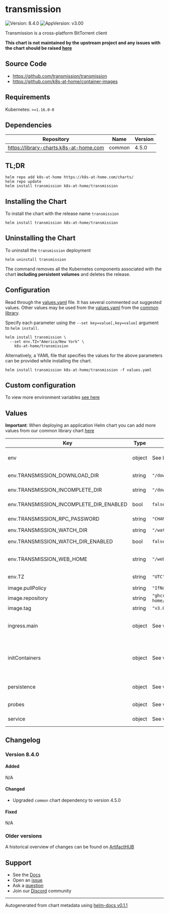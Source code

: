 # transmission

![Version: 8.4.0](https://img.shields.io/badge/Version-8.4.0-informational?style=flat-square) ![AppVersion: v3.00](https://img.shields.io/badge/AppVersion-v3.00-informational?style=flat-square)

Transmission is a cross-platform BitTorrent client

**This chart is not maintained by the upstream project and any issues with the chart should be raised [here](https://github.com/k8s-at-home/charts/issues/new/choose)**

## Source Code

* <https://github.com/transmission/transmission>
* <https://github.com/k8s-at-home/container-images>

## Requirements

Kubernetes: `>=1.16.0-0`

## Dependencies

| Repository | Name | Version |
|------------|------|---------|
| https://library-charts.k8s-at-home.com | common | 4.5.0 |

## TL;DR

```console
helm repo add k8s-at-home https://k8s-at-home.com/charts/
helm repo update
helm install transmission k8s-at-home/transmission
```

## Installing the Chart

To install the chart with the release name `transmission`

```console
helm install transmission k8s-at-home/transmission
```

## Uninstalling the Chart

To uninstall the `transmission` deployment

```console
helm uninstall transmission
```

The command removes all the Kubernetes components associated with the chart **including persistent volumes** and deletes the release.

## Configuration

Read through the [values.yaml](./values.yaml) file. It has several commented out suggested values.
Other values may be used from the [values.yaml](https://github.com/k8s-at-home/library-charts/tree/main/charts/stable/common/values.yaml) from the [common library](https://github.com/k8s-at-home/library-charts/tree/main/charts/stable/common).

Specify each parameter using the `--set key=value[,key=value]` argument to `helm install`.

```console
helm install transmission \
  --set env.TZ="America/New York" \
    k8s-at-home/transmission
```

Alternatively, a YAML file that specifies the values for the above parameters can be provided while installing the chart.

```console
helm install transmission k8s-at-home/transmission -f values.yaml
```

## Custom configuration

To view more environment variables [see here](https://github.com/k8s-at-home/container-images/tree/main/apps/transmission/settings.json.tmpl)

## Values

**Important**: When deploying an application Helm chart you can add more values from our common library chart [here](https://github.com/k8s-at-home/library-charts/tree/main/charts/stable/common)

| Key | Type | Default | Description |
|-----|------|---------|-------------|
| env | object | See below | environment variables. See [image docs](https://github.com/k8s-at-home/container-images/tree/main/apps/transmission/settings.json.tmpl) for more details. |
| env.TRANSMISSION_DOWNLOAD_DIR | string | `"/downloads/complete"` | Torrent download directory |
| env.TRANSMISSION_INCOMPLETE_DIR | string | `"/downloads/incomplete"` | Incomplete download directory |
| env.TRANSMISSION_INCOMPLETE_DIR_ENABLED | bool | `false` | Enable incomplete download directory |
| env.TRANSMISSION_RPC_PASSWORD | string | `"CHANGEME"` | Password to access the Web UI |
| env.TRANSMISSION_WATCH_DIR | string | `"/watch"` | Watch directory |
| env.TRANSMISSION_WATCH_DIR_ENABLED | bool | `false` | Enable watch directory |
| env.TRANSMISSION_WEB_HOME | string | `"/web"` | Path in container where the Web UI is located |
| env.TZ | string | `"UTC"` | Set the container timezone |
| image.pullPolicy | string | `"IfNotPresent"` | image pull policy |
| image.repository | string | `"ghcr.io/k8s-at-home/transmission"` | image repository |
| image.tag | string | `"v3.00"` | image tag |
| ingress.main | object | See values.yaml | Enable and configure ingress settings for the chart under this key. |
| initContainers | object | See values.yaml | Use an initContainer to download the Flood web ui Set UI with env `TRANSMISSION_WEB_HOME` set to `/config/flood-for-transmission/` |
| persistence | object | See values.yaml | Configure persistence settings for the chart under this key. |
| probes | object | See values.yaml | Configures the probes for the main Pod. |
| service | object | See values.yaml | Configures service settings for the chart. |

## Changelog

### Version 8.4.0

#### Added

N/A

#### Changed

* Upgraded `common` chart dependency to version 4.5.0

#### Fixed

N/A

### Older versions

A historical overview of changes can be found on [ArtifactHUB](https://artifacthub.io/packages/helm/k8s-at-home/transmission?modal=changelog)

## Support

- See the [Docs](https://docs.k8s-at-home.com/our-helm-charts/getting-started/)
- Open an [issue](https://github.com/k8s-at-home/charts/issues/new/choose)
- Ask a [question](https://github.com/k8s-at-home/organization/discussions)
- Join our [Discord](https://discord.gg/sTMX7Vh) community

----------------------------------------------
Autogenerated from chart metadata using [helm-docs v0.1.1](https://github.com/k8s-at-home/helm-docs/releases/v0.1.1)
